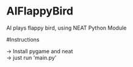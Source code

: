 # AIFlappyBird
AI plays flappy bird, using NEAT Python Module

#Instructions

-> Install pygame and neat <br>
-> just run 'main.py'
